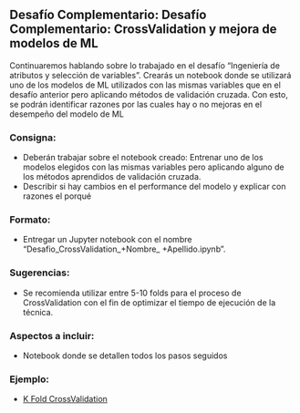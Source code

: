 ## Desafío Complementario: Desafío Complementario: CrossValidation y mejora de modelos de ML 
Continuaremos hablando sobre lo trabajado en el desafío “Ingeniería de atributos y selección de variables”. Crearás un notebook donde se utilizará uno de los modelos de ML utilizados con las mismas variables que en el desafío anterior pero aplicando métodos de validación cruzada. Con esto, se podrán identificar razones por las cuales hay o no mejoras en el desempeño del modelo de ML

### Consigna:
- Deberán trabajar sobre el notebook creado: Entrenar uno de los modelos elegidos con las mismas variables pero aplicando alguno de los métodos aprendidos de validación cruzada.
- Describir si hay cambios en el performance del modelo y explicar con razones el porqué 

### Formato:
- Entregar un Jupyter notebook con el nombre “Desafio_CrossValidation_+Nombre_ +Apellido.ipynb”.

### Sugerencias:
- Se recomienda utilizar entre 5-10 folds para el proceso de CrossValidation con el fin de optimizar el tiempo de ejecución de la técnica. 

### Aspectos a incluir:
- Notebook donde se detallen todos los pasos seguidos

### Ejemplo:  
- [K Fold CrossValidation](https://www.kaggle.com/code/satishgunjal/tutorial-k-fold-cross-validation)

